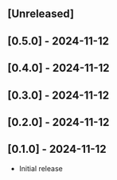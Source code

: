 ## [Unreleased]

## [0.5.0] - 2024-11-12

## [0.4.0] - 2024-11-12

## [0.3.0] - 2024-11-12

## [0.2.0] - 2024-11-12

## [0.1.0] - 2024-11-12

- Initial release
